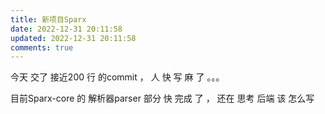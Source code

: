 ```yaml
---
title: 新项目Sparx
date: 2022-12-31 20:11:58
updated: 2022-12-31 20:11:58
comments: true
---
```

 今天﻿ 交了 接近200 行 的commit ，  人 快 写 麻 了  。。。

 目前﻿Sparx-core 的 解析器parser 部分 快 完成 了 ， 还在  思考 后端 该  怎么写